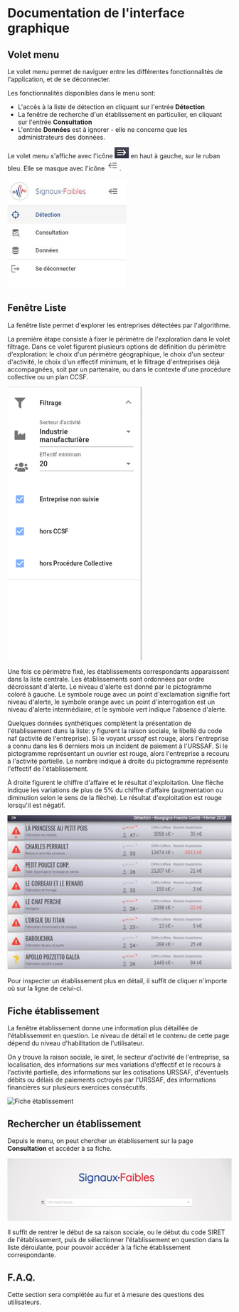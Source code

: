 Documentation de l'interface graphique
======================================

Volet menu 
----------

Le volet menu permet de naviguer entre les différentes fonctionnalités de l'application, et de se déconnecter.

Les fonctionnalités disponibles dans le menu sont: 

- L'accès à la liste de détection en cliquant sur l'entrée **Détection**
- La fenêtre de recherche d'un établissement en particulier, en cliquant sur l'entrée **Consultation**
- L'entrée **Données** est à ignorer - elle ne concerne que les administrateurs des données. 

Le volet menu s'affiche avec l'icône ![Fleche ouverture](./interface/arrow_show_menu.JPG) en haut à gauche, sur le ruban bleu. Elle se masque avec l'icône ![Fleche fermeture](./interface/arrow_mask_menu.JPG). 

![Volet menu](./interface/DEMO4.JPG)

Fenêtre Liste
-------------

La fenêtre liste permet d'explorer les entreprises détectées par l'algorithme. 

La première étape consiste à fixer le périmètre de l'exploration dans le volet filtrage. Dans ce volet figurent plusieurs options de définition du périmètre d'exploration: le choix d'un périmètre géographique, le choix d'un secteur d'activité, le choix d'un effectif minimum, et le filtrage d'entreprises déjà accompagnées, soit par un partenaire, ou dans le contexte d'une procédure collective ou un plan CCSF. 

![Volet filtrage](./interface/volet_filtrage.png)

Une fois ce périmètre fixé, les établissements correspondants apparaissent dans la liste centrale.
Les établissements sont ordonnées par ordre décroissant d'alerte. Le niveau d'alerte est donné par le pictogramme coloré à gauche. Le symbole rouge avec un point d'exclamation signifie fort niveau d'alerte, le symbole orange avec un point d'interrogation est un niveau d'alerte intermédiaire, et le symbole vert indique l'absence d'alerte.

Quelques données synthétiques complètent la présentation de l'établissement dans la liste: y figurent la raison sociale, le libellé du code naf (activité de l'entreprise). Si le voyant *urssaf* est rouge, alors l'entreprise a connu dans les 6 derniers mois un incident de paiement à l'URSSAF. Si le pictogramme représentant un ouvrier est rouge, alors l'entreprise a recouru à l'activité partielle. Le nombre indiqué à droite du pictogramme représente l'effectif de l'établissement.

À droite figurent le chiffre d'affaire et le résultat d'exploitation. Une flèche indique les variations de plus de 5% du chiffre d'affaire (augmentation ou diminution selon le sens de la flèche).
Le résultat d'exploitation est rouge lorsqu'il est négatif.

![Volet menu](./interface/DEMO2.JPG)

Pour inspecter un établissement plus en détail, il suffit de cliquer n'importe où sur la ligne de celui-ci.

Fiche établissement
---------------------

La fenêtre établissement donne une information plus détaillée de l'établissement en question. Le niveau de détail et le contenu de cette page dépend du niveau d'habilitation de l'utilisateur. 

On y trouve la raison sociale, le siret, le secteur d'activité de l'entreprise, sa localisation, des informations sur mes variations d'effectif et le recours à l'activité partielle, des informations sur les cotisations URSSAF, d'éventuels débits ou délais de paiements octroyés par l'URSSAF, des informations financières sur plusieurs exercices consécutifs. 

![Fiche établissement](./interface/fiche_etablissement.jpg)

Rechercher un établissement
----------------------------

Depuis le menu, on peut chercher un établissement sur la page **Consultation** et accéder à sa fiche. 

![Page consultation](./interface/DEMO1.JPG)

Il suffit de rentrer le début de sa raison sociale, ou le début du code SIRET de l'établissement, puis de sélectionner l'établissement en question dans la liste déroulante, pour pouvoir accéder à la fiche établissement correspondante. 

F.A.Q.
------

Cette section sera complétée au fur et à mesure des questions des utilisateurs.